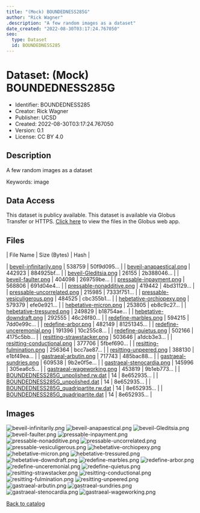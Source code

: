 ```yaml
---
title: "(Mock) BOUNDEDNESS285G"
author: "Rick Wagner"
.description: "A few random images as a dataset"
date_created: "2022-08-30T03:17:24.767050"
seo:
  type: Dataset
  id: BOUNDEDNESS285
---
```

# Dataset: (Mock) BOUNDEDNESS285G
- Identifier: BOUNDEDNESS285
- Creator: Rick Wagner
- Publisher: UCSD
- Created: 2022-08-30T03:17:24.767050
- Version: 0.1
- License: CC BY 4.0
## Description
A few random images as a dataset

Keywords: image
## Data Access
This dataset is publicy available.
This dataset is available via Globus Transfer or HTTPS.
[Click here](https://app.globus.org/file-manager?origin_id=6528bad5-bc02-497d-8a4f-a38547d0e72a&origin_path=/serverless/public/BOUNDEDNESS285/) to view the files in the Globus web app.
## Files

| File Name | Size (Bytes) | Hash |
 
| [beveil-infinitarily.png](https://g-b0978f.0ed28.75bc.data.globus.org/serverless/public/BOUNDEDNESS285/beveil-infinitarily.png) | 538759 | 50f9d095... |
| [beveil-anapaestical.png](https://g-b0978f.0ed28.75bc.data.globus.org/serverless/public/BOUNDEDNESS285/beveil-anapaestical.png) | 442923 | 884925bf... |
| [beveil-Gleditsia.png](https://g-b0978f.0ed28.75bc.data.globus.org/serverless/public/BOUNDEDNESS285/beveil-Gleditsia.png) | 26155 | 2b388046... |
| [beveil-faulter.png](https://g-b0978f.0ed28.75bc.data.globus.org/serverless/public/BOUNDEDNESS285/beveil-faulter.png) | 404098 | 269759be... |
| [pressable-inpayment.png](https://g-b0978f.0ed28.75bc.data.globus.org/serverless/public/BOUNDEDNESS285/pressable-inpayment.png) | 568806 | 691d04e4... |
| [pressable-nonadditive.png](https://g-b0978f.0ed28.75bc.data.globus.org/serverless/public/BOUNDEDNESS285/pressable-nonadditive.png) | 419442 | 4bd31129... |
| [pressable-uncorrelated.png](https://g-b0978f.0ed28.75bc.data.globus.org/serverless/public/BOUNDEDNESS285/pressable-uncorrelated.png) | 215985 | 7333f751... |
| [pressable-vesiculigerous.png](https://g-b0978f.0ed28.75bc.data.globus.org/serverless/public/BOUNDEDNESS285/pressable-vesiculigerous.png) | 484525 | cbc355b1... |
| [hebetative-orchiopexy.png](https://g-b0978f.0ed28.75bc.data.globus.org/serverless/public/BOUNDEDNESS285/hebetative-orchiopexy.png) | 579379 | efe0e921... |
| [hebetative-micron.png](https://g-b0978f.0ed28.75bc.data.globus.org/serverless/public/BOUNDEDNESS285/hebetative-micron.png) | 253805 | eb8c9c27... |
| [hebetative-tressured.png](https://g-b0978f.0ed28.75bc.data.globus.org/serverless/public/BOUNDEDNESS285/hebetative-tressured.png) | 249829 | b18754ae... |
| [hebetative-downdraft.png](https://g-b0978f.0ed28.75bc.data.globus.org/serverless/public/BOUNDEDNESS285/hebetative-downdraft.png) | 292555 | 46c26f80... |
| [redefine-marbles.png](https://g-b0978f.0ed28.75bc.data.globus.org/serverless/public/BOUNDEDNESS285/redefine-marbles.png) | 594215 | 7dd0e99c... |
| [redefine-arbor.png](https://g-b0978f.0ed28.75bc.data.globus.org/serverless/public/BOUNDEDNESS285/redefine-arbor.png) | 482149 | 81251345... |
| [redefine-unceremonial.png](https://g-b0978f.0ed28.75bc.data.globus.org/serverless/public/BOUNDEDNESS285/redefine-unceremonial.png) | 191396 | 10c255c8... |
| [redefine-quietus.png](https://g-b0978f.0ed28.75bc.data.globus.org/serverless/public/BOUNDEDNESS285/redefine-quietus.png) | 502166 | 4175c5bb... |
| [resitting-strawstacker.png](https://g-b0978f.0ed28.75bc.data.globus.org/serverless/public/BOUNDEDNESS285/resitting-strawstacker.png) | 503646 | a1dcb3e3... |
| [resitting-conductional.png](https://g-b0978f.0ed28.75bc.data.globus.org/serverless/public/BOUNDEDNESS285/resitting-conductional.png) | 377706 | 5fbef690... |
| [resitting-fulmination.png](https://g-b0978f.0ed28.75bc.data.globus.org/serverless/public/BOUNDEDNESS285/resitting-fulmination.png) | 256364 | bcc7ae87... |
| [resitting-unpeered.png](https://g-b0978f.0ed28.75bc.data.globus.org/serverless/public/BOUNDEDNESS285/resitting-unpeered.png) | 388130 | e1bf49ea... |
| [gastraeal-arbutin.png](https://g-b0978f.0ed28.75bc.data.globus.org/serverless/public/BOUNDEDNESS285/gastraeal-arbutin.png) | 717743 | 485bac88... |
| [gastraeal-sundries.png](https://g-b0978f.0ed28.75bc.data.globus.org/serverless/public/BOUNDEDNESS285/gastraeal-sundries.png) | 609538 | 9b2e0f5e... |
| [gastraeal-stenocardia.png](https://g-b0978f.0ed28.75bc.data.globus.org/serverless/public/BOUNDEDNESS285/gastraeal-stenocardia.png) | 145996 | 305ea6c5... |
| [gastraeal-wageworking.png](https://g-b0978f.0ed28.75bc.data.globus.org/serverless/public/BOUNDEDNESS285/gastraeal-wageworking.png) | 453819 | 9b1eb773... |
| [BOUNDEDNESS285G_unpolished.rw.dat](https://g-b0978f.0ed28.75bc.data.globus.org/serverless/public/BOUNDEDNESS285/BOUNDEDNESS285G_unpolished.rw.dat) | 14 | 8e652935... |
| [BOUNDEDNESS285G_unpolished.dat](https://g-b0978f.0ed28.75bc.data.globus.org/serverless/public/BOUNDEDNESS285/BOUNDEDNESS285G_unpolished.dat) | 14 | 8e652935... |
| [BOUNDEDNESS285G_quadripartite.rw.dat](https://g-b0978f.0ed28.75bc.data.globus.org/serverless/public/BOUNDEDNESS285/BOUNDEDNESS285G_quadripartite.rw.dat) | 14 | 8e652935... |
| [BOUNDEDNESS285G_quadripartite.dat](https://g-b0978f.0ed28.75bc.data.globus.org/serverless/public/BOUNDEDNESS285/BOUNDEDNESS285G_quadripartite.dat) | 14 | 8e652935... |

## Images
![beveil-infinitarily.png](https://g-b0978f.0ed28.75bc.data.globus.org/serverless/public/BOUNDEDNESS285/beveil-infinitarily.png) ![beveil-anapaestical.png](https://g-b0978f.0ed28.75bc.data.globus.org/serverless/public/BOUNDEDNESS285/beveil-anapaestical.png) ![beveil-Gleditsia.png](https://g-b0978f.0ed28.75bc.data.globus.org/serverless/public/BOUNDEDNESS285/beveil-Gleditsia.png) ![beveil-faulter.png](https://g-b0978f.0ed28.75bc.data.globus.org/serverless/public/BOUNDEDNESS285/beveil-faulter.png) ![pressable-inpayment.png](https://g-b0978f.0ed28.75bc.data.globus.org/serverless/public/BOUNDEDNESS285/pressable-inpayment.png) ![pressable-nonadditive.png](https://g-b0978f.0ed28.75bc.data.globus.org/serverless/public/BOUNDEDNESS285/pressable-nonadditive.png) ![pressable-uncorrelated.png](https://g-b0978f.0ed28.75bc.data.globus.org/serverless/public/BOUNDEDNESS285/pressable-uncorrelated.png) ![pressable-vesiculigerous.png](https://g-b0978f.0ed28.75bc.data.globus.org/serverless/public/BOUNDEDNESS285/pressable-vesiculigerous.png) ![hebetative-orchiopexy.png](https://g-b0978f.0ed28.75bc.data.globus.org/serverless/public/BOUNDEDNESS285/hebetative-orchiopexy.png) ![hebetative-micron.png](https://g-b0978f.0ed28.75bc.data.globus.org/serverless/public/BOUNDEDNESS285/hebetative-micron.png) ![hebetative-tressured.png](https://g-b0978f.0ed28.75bc.data.globus.org/serverless/public/BOUNDEDNESS285/hebetative-tressured.png) ![hebetative-downdraft.png](https://g-b0978f.0ed28.75bc.data.globus.org/serverless/public/BOUNDEDNESS285/hebetative-downdraft.png) ![redefine-marbles.png](https://g-b0978f.0ed28.75bc.data.globus.org/serverless/public/BOUNDEDNESS285/redefine-marbles.png) ![redefine-arbor.png](https://g-b0978f.0ed28.75bc.data.globus.org/serverless/public/BOUNDEDNESS285/redefine-arbor.png) ![redefine-unceremonial.png](https://g-b0978f.0ed28.75bc.data.globus.org/serverless/public/BOUNDEDNESS285/redefine-unceremonial.png) ![redefine-quietus.png](https://g-b0978f.0ed28.75bc.data.globus.org/serverless/public/BOUNDEDNESS285/redefine-quietus.png) ![resitting-strawstacker.png](https://g-b0978f.0ed28.75bc.data.globus.org/serverless/public/BOUNDEDNESS285/resitting-strawstacker.png) ![resitting-conductional.png](https://g-b0978f.0ed28.75bc.data.globus.org/serverless/public/BOUNDEDNESS285/resitting-conductional.png) ![resitting-fulmination.png](https://g-b0978f.0ed28.75bc.data.globus.org/serverless/public/BOUNDEDNESS285/resitting-fulmination.png) ![resitting-unpeered.png](https://g-b0978f.0ed28.75bc.data.globus.org/serverless/public/BOUNDEDNESS285/resitting-unpeered.png) ![gastraeal-arbutin.png](https://g-b0978f.0ed28.75bc.data.globus.org/serverless/public/BOUNDEDNESS285/gastraeal-arbutin.png) ![gastraeal-sundries.png](https://g-b0978f.0ed28.75bc.data.globus.org/serverless/public/BOUNDEDNESS285/gastraeal-sundries.png) ![gastraeal-stenocardia.png](https://g-b0978f.0ed28.75bc.data.globus.org/serverless/public/BOUNDEDNESS285/gastraeal-stenocardia.png) ![gastraeal-wageworking.png](https://g-b0978f.0ed28.75bc.data.globus.org/serverless/public/BOUNDEDNESS285/gastraeal-wageworking.png) 

[Back to catalog](../)

